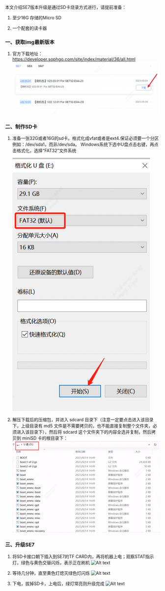 本文介绍SE7版本升级是通过SD卡烧录方式进行，请提前准备：

1. 至少16G 存储的Micro SD

2. 一个配套的读卡器
### 一、获取img最新版本
1. 官方下载地址：https://developer.sophgo.com/site/index/material/36/all.html
![Alt text](./pics/image1.png) 
### 二、制作SD卡
1. 准备一张32G或者16G的sd卡。格式化成vfat或者是ext4.保证必须要一个分区例如：/dev/sda1，而非/dev/sda。
Windows系统下选中U盘点击右键，再点击格式化，选择“FAT32”文件系统

   ![Alt text](./pics/image2.png) 

2. 解压下载后的压缩包，并进入 sdcard 目录下（注意一定要点击进入该目录下，上级目录有 md5 文件是不需要拷贝的，也不能直接复制整个文件夹，必须进入该目录下），然后将 sdcard 这个文件夹下的内容全选并复制，然后拷贝到 miniSD 卡的根目录下：
![Alt text](./pics/image3.png) 

### 三、升级SE7
1. 将SD卡接口朝下插入到SE7的TF CARD内，再将机器上电；观察STAT指示灯，绿色与黄色交替闪烁，表示正在刷机
![Alt text](./pics/image4.png) 

2. 等待几分钟，直至黄色灯熄灭绿色灯闪烁
![Alt text](./pics/image5.png) 

3. 下电，拔掉SD卡，上电后，绿灯常亮则升级完成
![Alt text](./pics/image6.png)

